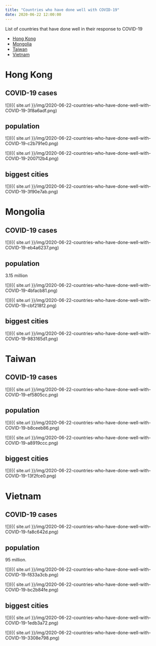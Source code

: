 ```yaml
---
title: "Countries who have done well with COVID-19"
date: 2020-06-22 12:00:00
---
```

List of countries that have done well in their response to COVID-19

<!-- TOC START min:1 max:3 link:true asterisk:false update:true -->
- [Hong Kong](#hong-kong)
- [Mongolia](#mongolia)
- [Taiwan](#taiwan)
- [Vietnam](#vietnam)
<!-- TOC END -->

# Hong Kong

## COVID-19 cases

![]({{ site.url }}/img/2020-06-22-countries-who-have-done-well-with-COVID-19-3f8a6adf.png)

## population

![]({{ site.url }}/img/2020-06-22-countries-who-have-done-well-with-COVID-19-c2b791e0.png)

![]({{ site.url }}/img/2020-06-22-countries-who-have-done-well-with-COVID-19-200712b4.png)

## biggest cities

![]({{ site.url }}/img/2020-06-22-countries-who-have-done-well-with-COVID-19-3f90e7ab.png)


# Mongolia

## COVID-19 cases

![]({{ site.url }}/img/2020-06-22-countries-who-have-done-well-with-COVID-19-eb4a6237.png)


## population

3.15 million

![]({{ site.url }}/img/2020-06-22-countries-who-have-done-well-with-COVID-19-4bfacb81.png)

![]({{ site.url }}/img/2020-06-22-countries-who-have-done-well-with-COVID-19-cbf218f2.png)

## biggest cities

![]({{ site.url }}/img/2020-06-22-countries-who-have-done-well-with-COVID-19-983165d1.png)

# Taiwan

## COVID-19 cases

![]({{ site.url }}/img/2020-06-22-countries-who-have-done-well-with-COVID-19-ef5805cc.png)

## population

![]({{ site.url }}/img/2020-06-22-countries-who-have-done-well-with-COVID-19-b8ceeb86.png)

![]({{ site.url }}/img/2020-06-22-countries-who-have-done-well-with-COVID-19-a8919ccc.png)

## biggest cities

![]({{ site.url }}/img/2020-06-22-countries-who-have-done-well-with-COVID-19-13f2fce0.png)


# Vietnam

## COVID-19 cases

![]({{ site.url }}/img/2020-06-22-countries-who-have-done-well-with-COVID-19-fa8c642d.png)

## population

95 million.

![]({{ site.url }}/img/2020-06-22-countries-who-have-done-well-with-COVID-19-f833a3cb.png)

![]({{ site.url }}/img/2020-06-22-countries-who-have-done-well-with-COVID-19-bc2b84fe.png)

## biggest cities

![]({{ site.url }}/img/2020-06-22-countries-who-have-done-well-with-COVID-19-1edb3a72.png)

![]({{ site.url }}/img/2020-06-22-countries-who-have-done-well-with-COVID-19-3308e798.png)
